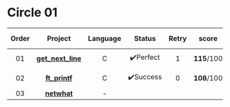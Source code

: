 # Circle 01

| Order |               Project                | Language |  Status  | Retry |    score    | Passed Date  |
| :---: | :----------------------------------: | :------: | :------: | :---: | :---------: | ------------ |
|  01   | **[get_next_line](./get_next_line)** |    C     | ✔️Perfect |   1   | **115**/100 | 2020. 06. 20 |
|  02   |     **[ft_printf](./ft_printf)**     |    C     | ✔️Success |   0   | **108**/100 | 2020. 09. 13 |
|  03   |       **[netwhat](./netwhat)**       |    -     |          |       |             |              |

